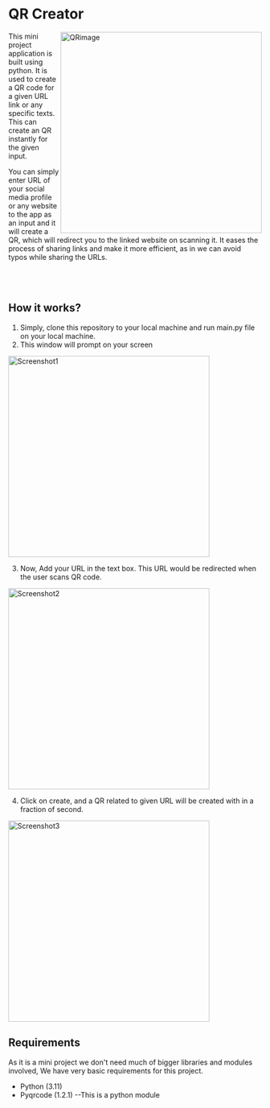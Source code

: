 # QR Creator
<img alt="QRimage" src="https://www.shoocal.com/wp-content/uploads/2022/05/60c84566f16709184869c7d6_social_media-1.jpeg" align="right" width="400" length="200" ></img>
<p>
This mini project application is built using python. 
It is used to create a QR code for a given URL link or any specific texts.
This can create an QR instantly for the given input.
</p>
<p>
You can simply enter URL of your social media profile or any website to the app as an input and it will create a QR, which will redirect you to the linked website
on scanning it. It eases the process of sharing links and make it more efficient, as in we can avoid typos while sharing the URLs.
<br>
<br>
 <br>
  <br>

## How it works?
1. Simply, clone this repository to your local machine and run main.py file on your local machine.
2. This window will prompt on your screen

<img alt="Screenshot1" src="https://user-images.githubusercontent.com/115785301/209571358-8154b366-5142-4466-9da1-1caba9d5be95.jpg" length="400" width="400" align="center"> </img>


3. Now, Add your URL in the text box. This URL would be redirected when the user scans QR code.

<img alt="Screenshot2" src="https://user-images.githubusercontent.com/115785301/209571944-ca41d6a7-8bbe-4510-a7de-b7e96e2efdda.jpg" length="400" width="400" align="center"> </img>


4. Click on create, and a QR related to given URL will be created with in a fraction of second.

<img alt="Screenshot3" src="https://user-images.githubusercontent.com/115785301/209572248-57b4e882-dec8-4e6d-9849-df7f23f35e5e.jpg" length="400" width="400" align="center"> </img>

## Requirements

As it is a mini project we don't need much of bigger libraries and modules involved, We have very basic requirements for this project.
* Python (3.11)
* Pyqrcode (1.2.1) --This is a python module
